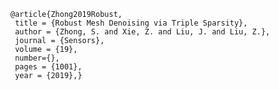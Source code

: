 
<span id="Zhong2019Robust"></span>
```
@article{Zhong2019Robust,
 title = {Robust Mesh Denoising via Triple Sparsity},
 author = {Zhong, S. and Xie, Z. and Liu, J. and Liu, Z.},
 journal = {Sensors},
 volume = {19},
 number={},
 pages = {1001},
 year = {2019},}
```